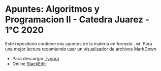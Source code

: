 Apuntes: Algoritmos y Programacion II - Catedra Juarez - 1°C 2020
================
Este repositorio contiene mis apuntes de la materia en formato `.md`. Para una mejor lectura recomiendo usar un visualizador de archivos MarkDown
- Para descargar [Typora](https://typora.io/)
- Online [StackEdit](https://stackedit.io/)
